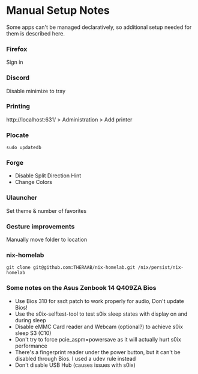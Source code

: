 # Manual Setup Notes

Some apps can't be managed declaratively, so additional setup needed for them is described here.

### Firefox

Sign in

### Discord

Disable minimize to tray

### Printing

http://localhost:631/ > Administration > Add printer

### Plocate

```console
sudo updatedb
```

### Forge

- Disable Split Direction Hint
- Change Colors

### Ulauncher

Set theme & number of favorites

### Gesture improvements

Manually move folder to location

### nix-homelab

```console
git clone git@github.com:THERAAB/nix-homelab.git /nix/persist/nix-homelab
```

### Some notes on the Asus Zenbook 14 Q409ZA Bios

- Use Bios 310 for ssdt patch to work properly for audio, Don't update Bios!
- Use the s0ix-selftest-tool to test s0ix sleep states with display on and during sleep
- Disable eMMC Card reader and Webcam (optional?) to achieve s0ix sleep S3 (C10)
- Don't try to force pcie_aspm=powersave as it will actually hurt s0ix performance
- There's a fingerprint reader under the power button, but it can't be disabled through Bios. I used a udev rule instead
- Don't disable USB Hub (causes issues with s0ix)
